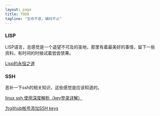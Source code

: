 ```yaml
---
layout: page
title: TODO
tagline: "生命不息，编码不止"
---
```


### LISP

LISP语言，总感觉是一个遥望不可及的圣地，那里有着最美好的事情，留下一些资料，有时间的时候试着尝尝禁果。

[Lisp的永恒之道](http://coolshell.cn/articles/7526.html)

### SSH

恶补一下ssh的相关知识，这些感觉是应该知道的。

[linux ssh 使用深度解析（key登录详解）](http://blog.lizhigang.net/archives/249)

[为github帐号添加SSH keys](http://blog.csdn.net/keyboardota/article/details/7603630)